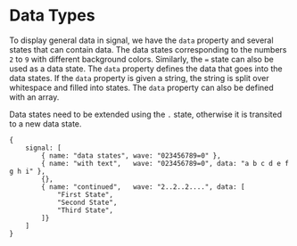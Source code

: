 # Data Types

To display general data in signal, we have the `data` property and several
states that can contain data. The data states corresponding to the numbers `2`
to `9` with different background colors. Similarly, the `=` state can also be
used as a data state. The `data` property defines the data that goes into the
data states. If the `data` property is given a string, the string is split
over whitespace and filled into states. The `data` property can also be defined
with an array.

Data states need to be extended using the `.` state, otherwise it is transited
to a new data state.

```wavedrom[with_source]
{
    signal: [
        { name: "data states", wave: "023456789=0" },
        { name: "with text",   wave: "023456789=0", data: "a b c d e f g h i" },
        {},
        { name: "continued",   wave: "2..2..2....", data: [
            "First State",
            "Second State",
            "Third State",
        ]}
    ]
}
```
